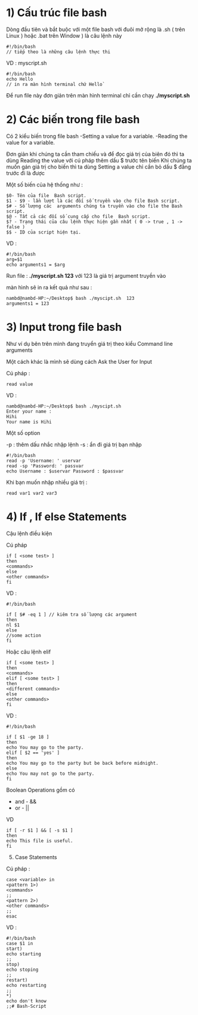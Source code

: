# 1) Cấu trúc file bash
Dòng đầu tiên và bắt buộc với một file bash với đuôi mở rộng là .sh ( trên Linux ) hoặc .bat trên Window ) là câu lệnh này

    #!/bin/bash
    // tiếp theo là những câu lệnh thực thi

VD : myscript.sh

    #!/bin/bash   
    echo Hello  
    // in ra màn hình terminal chứ Hello`

Để run file này đơn giản trên màn hình terminal chỉ cần chạy **./myscript.sh**

# 2) Các biến trong file bash
Có 2 kiểu biến trong file bash
  -Setting a value for a variable.
  -Reading the value for a variable.

Đơn giản khi chúng ta cần tham chiếu và để đọc giá trị của biên đó thì ta dùng Reading the value với cú pháp thêm dấu $ trước tên biến Khi chúng ta muốn gán giá trị cho biến thì ta dùng Setting a value chỉ cần bỏ dấu $ đằng trước đi là được

Một số biến của hệ thống như :

    $0- Tên của file  Bash script.  
    $1 - $9 - lần lượt là các đối số truyền vào cho file Bash script.  
    $# - Số lượng các  arguments chúng ta truyền vào cho file the Bash script.  
    $@ - Tất cả các đối số cung cấp cho file  Bash script.  
    $? - Trạng thái của câu lệnh thực hiện gần nhất ( 0 -> true , 1 -> false )   
    $$ - ID của script hiện tại.

VD :

    #!/bin/bash
    arg=$1
    echo arguments1 = $arg

Run file : **./myscript.sh 123** với 123 là giá trị argument truyền vào

màn hình sẽ in ra kết quả như sau :

    nambd@nambd-HP:~/Desktop$ bash ./myscipt.sh  123
    arguments1 = 123

# 3) Input trong file bash

Như ví dụ bên trên mình đang truyển giá trị theo kiểu Command line arguments

Một cách khác là mình sẽ dùng cách Ask the User for Input

Cú pháp :

    read value

VD :

    nambd@nambd-HP:~/Desktop$ bash ./myscipt.sh 
    Enter your name :
    Hihi 
    Your name is Hihi

Một số option

-p : thêm dấu nhắc nhập lệnh -s : ẩn đi giá trị bạn nhập

    #!/bin/bash
    read -p 'Username: ' uservar
    read -sp 'Password: ' passvar 
    echo Username : $uservar Password : $passvar

Khi bạn muốn nhập nhiều giá trị :

    read var1 var2 var3

# 4) If , If else Statements

Cậu lệnh điều kiện

Cú pháp

    if [ <some test> ]
    then
    <commands>
    else
    <other commands>
    fi

VD :

    #!/bin/bash
    
    if [ $# -eq 1 ] // kiêm tra số lượng các argument 
    then
    nl $1
    else
    //some action 
    fi

Hoặc câu lệnh elif

    if [ <some test> ]
    then
    <commands>
    elif [ <some test> ] 
    then
    <different commands>
    else
    <other commands>
    fi

VD :

    #!/bin/bash
    
    if [ $1 -ge 18 ]
    then
    echo You may go to the party.
    elif [ $2 == 'yes' ]
    then
    echo You may go to the party but be back before midnight.
    else
    echo You may not go to the party.
    fi

Boolean Operations gồm có

- and - &&
- or - ||

VD

    if [ -r $1 ] && [ -s $1 ]
    then
    echo This file is useful.
    fi

5) Case Statements

Cú pháp :

    case <variable> in
    <pattern 1>)
    <commands>
    ;;
    <pattern 2>)
    <other commands>
    ;;
    esac

VD :
    
    #!/bin/bash
    case $1 in
    start)
    echo starting
    ;;
    stop)
    echo stoping
    ;;
    restart)
    echo restarting
    ;;
    *)
    echo don't know
    ;;# Bash-Script
